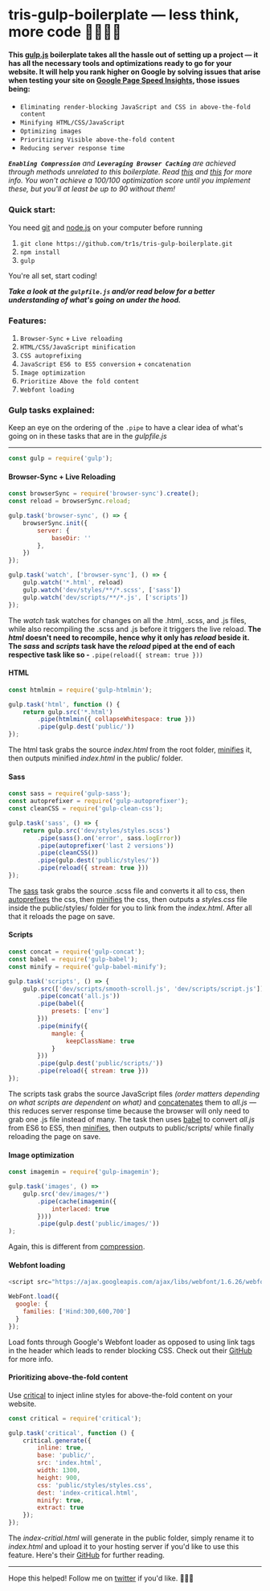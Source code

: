 # tris-gulp-boilerplate — less think, more code 👩‍💻👨‍💻

#### This [gulp.js](https://gulpjs.com/) boilerplate takes all the hassle out of setting up a project — it has all the necessary tools and optimizations ready to go for your website. It will help you rank higher on Google by solving issues that arise when testing your site on [Google Page Speed Insights](https://developers.google.com/speed/pagespeed/insights/), those issues being:

* `Eliminating render-blocking JavaScript and CSS in above-the-fold content`
* `Minifying HTML/CSS/JavaScript`
* `Optimizing images`
* `Prioritizing Visible above-the-fold content`
* `Reducing server response time`

_**`Enabling Compression`** and **`Leveraging Browser Caching`** are achieved through methods unrelated to this boilerplate. Read [this](https://developers.google.com/speed/docs/insights/EnableCompression) and [this](https://developers.google.com/speed/docs/insights/LeverageBrowserCaching) for more info. You won't achieve a 100/100 optimization score until you implement these, but you'll at least be up to 90 without them!_

### Quick start:

You need [git](https://git-scm.com/) and [node.js](https://nodejs.org/) on your computer before running

1. `git clone https://github.com/tr1s/tris-gulp-boilerplate.git`
2. `npm install`
3. `gulp`

You're all set, start coding!

**_Take a look at the `gulpfile.js` and/or read below for a better understanding of what's going on under the hood._**

### Features:

1. `Browser-Sync` + `Live reloading`
2. `HTML/CSS/JavaScript minification`
3. `CSS autoprefixing`
4. `JavaScript ES6 to ES5 conversion` + `concatenation`
5. `Image optimization`
6. `Prioritize Above the fold content`
7. `Webfont loading`

### Gulp tasks explained:

Keep an eye on the ordering of the `.pipe` to have a clear idea of what's going on in these tasks that are in the _gulpfile.js_

___

```javascript
const gulp = require('gulp');
```

#### Browser-Sync + Live Reloading

```javascript
const browserSync = require('browser-sync').create();
const reload = browserSync.reload;
```

```javascript
gulp.task('browser-sync', () => {
    browserSync.init({
        server: {
            baseDir: ''
        },
    })
});
```

```javascript
gulp.task('watch', ['browser-sync'], () => {
    gulp.watch('*.html', reload)
    gulp.watch('dev/styles/**/*.scss', ['sass'])
    gulp.watch('dev/scripts/**/*.js', ['scripts'])
});
```

The _watch_ task watches for changes on all the .html, .scss, and .js files, while also recompiling the .scss and .js before it triggers the live reload. **The _html_ doesn't need to recompile, hence why it only has _reload_ beside it. The _sass_ and _scripts_ task have the _reload_ piped at the end of each respective task like so -** `.pipe(reload({ stream: true }))`

#### HTML

```javascript
const htmlmin = require('gulp-htmlmin');
```

```javascript
gulp.task('html', function () {
    return gulp.src('*.html')
        .pipe(htmlmin({ collapseWhitespace: true }))
        .pipe(gulp.dest('public/'))
});
```

The html task grabs the source _index.html_ from the root folder, [minifies](https://www.npmjs.com/package/gulp-htmlmin) it, then outputs minified _index.html_ in the public/ folder.

#### Sass

```javascript
const sass = require('gulp-sass');
const autoprefixer = require('gulp-autoprefixer');
const cleanCSS = require('gulp-clean-css');
```

```javascript
gulp.task('sass', () => {
    return gulp.src('dev/styles/styles.scss')
        .pipe(sass().on('error', sass.logError))
        .pipe(autoprefixer('last 2 versions'))
        .pipe(cleanCSS())
        .pipe(gulp.dest('public/styles/'))
        .pipe(reload({ stream: true }))
});
```

The [sass](https://www.npmjs.com/package/gulp-sass) task  grabs the source .scss file and converts it all to css, then [autoprefixes](https://www.npmjs.com/package/gulp-autoprefixer) the css, then [minifies](https://www.npmjs.com/package/gulp-clean-css) the css, then outputs a _styles.css_ file inside the public/styles/ folder for you to link from the _index.html_. After all that it reloads the page on save.

#### Scripts

```javascript
const concat = require('gulp-concat');
const babel = require('gulp-babel');
const minify = require('gulp-babel-minify');
```

```javascript
gulp.task('scripts', () => {
    gulp.src(['dev/scripts/smooth-scroll.js', 'dev/scripts/script.js'])
        .pipe(concat('all.js'))
        .pipe(babel({
            presets: ['env']
        }))
        .pipe(minify({
            mangle: {
                keepClassName: true
            }
        }))
        .pipe(gulp.dest('public/scripts/'))
        .pipe(reload({ stream: true }))
});
```

The scripts task grabs the source JavaScript files _(order matters depending on what scripts are dependent on what)_ and [concatenates](https://www.npmjs.com/package/gulp-concat) them to _all.js_ — this reduces server response time because the browser will only need to grab one .js file instead of many. The task then uses [babel](https://www.npmjs.com/package/gulp-babel) to convert _all.js_ from ES6 to ES5, then [minifies](https://www.npmjs.com/package/gulp-babel-minify), then outputs to public/scripts/ while finally reloading the page on save.

#### Image optimization

```javascript
const imagemin = require('gulp-imagemin');
```

```javascript
gulp.task('images', () =>
    gulp.src('dev/images/*')
        .pipe(cache(imagemin({
            interlaced: true
        })))
        .pipe(gulp.dest('public/images/'))
);
```

Again, this is different from [compression](https://developers.google.com/speed/docs/insights/EnableCompression).

#### Webfont loading

```javascript
<script src="https://ajax.googleapis.com/ajax/libs/webfont/1.6.26/webfont.js"></script>
```

```javascript
WebFont.load({
  google: {
    families: ['Hind:300,600,700']
  }
});
```

Load fonts through Google's Webfont loader as opposed to using link tags in the header which leads to render blocking CSS. Check out their [GitHub](https://github.com/typekit/webfontloader) for more info.

#### Prioritizing above-the-fold content

Use [critical](https://github.com/addyosmani/critical) to inject inline styles for above-the-fold content on your website.

```javascript
const critical = require('critical');
```

```javascript
gulp.task('critical', function () {
    critical.generate({
        inline: true,
        base: 'public/',
        src: 'index.html',
        width: 1300,
        height: 900,
        css: 'public/styles/styles.css',
        dest: 'index-critical.html',
        minify: true,
        extract: true
    });
});
```

The _index-critial.html_ will generate in the public folder, simply rename it to _index.html_ and upload it to your hosting server if you'd like to use this feature. Here's their [GitHub](https://github.com/addyosmani/critical) for further reading.

___

Hope this helped! Follow me on [twitter](https://twitter.com/triscodes) if you'd like. 💎✨🌸